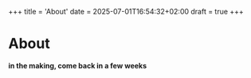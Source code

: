 +++
title = 'About'
date = 2025-07-01T16:54:32+02:00
draft = true
+++

# About

**in the making, come back in a few weeks**